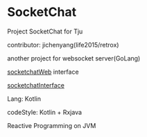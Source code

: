 # SocketChat

Project SocketChat for Tju 

contributor: jichenyang(life2015/retrox)

another project for websocket server(GoLang)

[socketchatWeb](https://github.com/Hyzeta/websocketchat)
interface

[socketchatInterface](https://github.com/suen049/websocketchat-interface)

Lang: Kotlin

codeStyle: Kotlin + Rxjava

Reactive Programming on JVM
